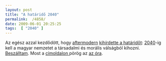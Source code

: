 ```yaml
---
layout: post
title: "A határidő 2040"
permalink:  /4858/ 
date: 2009-06-01 20:25:25
tags:  [ "2040" ] 
---
```

Az egész azzal kezdődött, hogy <a href="http://aftermodern.hu">aftermodern</a> <a href="http://aftermodern.hu/az-unneprol">kihírdette a határidőt</a>: <a href="http://aftermodern.hu/tag/2040">2040</a>-ig kell a magyar nemzetet a társadalmi és morális válságból kihozni. <a href="node/4819">Beszálltam</a>. Most a <a href="http://eleklaszlo.hu">címoldalon </a>pörög az <a href="2040">az óra</a>.

